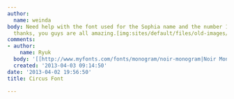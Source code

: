 ```yaml
---
author:
  name: weinda
body: Need help with the font used for the Sophia name and the number 1.... Many many
  thanks, you guys are all amazing.[img:sites/default/files/old-images/circus_5078.jpg]
comments:
- author:
    name: Ryuk
  body: '[[http://www.myfonts.com/fonts/monogram/noir-monogram|Noir Monogram]]'
  created: '2013-04-03 09:14:50'
date: '2013-04-02 19:56:50'
title: Circus Font

---
```

